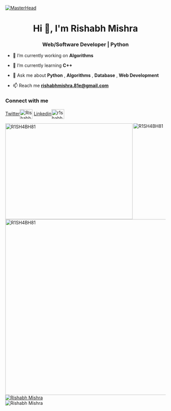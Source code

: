 [![MasterHead](https://developers.giphy.com/branch/master/static/api-512d36c09662682717108a38bbb5c57d.gif)](https://www.linkedin.com/in/r1shabh81/)
<h1 align="center">Hi 👋, I'm Rishabh Mishra</h1>
<h3 align="center">Web/Software Developer | Python </h3>
<!--<img src="https://cdn.dribbble.com/users/330915/screenshots/3587000/10_coding_dribbble.gif" align="right" width="400">-->


- 🔭 I’m currently working on **Algorithms**

- 🌱 I’m currently learning **C++**

- 💬 Ask me about **Python** , **Algorithms** , **Database** , **Web Development**

- 📫 Reach me **<rishabhmishra.81e@gmail.com>**

<h3 align="left">Connect with me</h3>
<p align="left">
<a href="https://twitter.com/Rishabh67896796" target="blank">Twitter<img align="center" src="https://raw.githubusercontent.com/rahuldkjain/github-profile-readme-generator/master/src/images/icons/Social/twitter.svg" alt="Rishabh Mishra" height="30" width="40" /></a>
<a href="https://www.linkedin.com/in/r1shabh81/" target="blank">Linkedin<img align="center" src="https://raw.githubusercontent.com/rahuldkjain/github-profile-readme-generator/master/src/images/icons/Social/linked-in-alt.svg" alt="r1shabh81" height="30" width="40" /></a>

<p><img align="left" src="https://github-readme-stats.vercel.app/api/top-langs?username=R1SH4BH81&show_icons=true&locale=en&layout=compact" alt="R1SH4BH81" height="300" width="400" /></p>

<p>&nbsp;<img align="left" src="https://github-readme-stats.vercel.app/api?username=R1SH4BH81&show_icons=true&locale=en" alt="R1SH4BH81"  /></p>
<p><img align="left"  src="https://github-readme-streak-stats.herokuapp.com/?user=R1SH4BH81&" alt="R1SH4BH81" width="550px" /></p>


<p align="left"> <a href="https://twitter.com/Rishabh67896796" target="blank"><img src="https://img.shields.io/twitter/follow/Rishabh?logo=twitter&style=for-the-badge" alt="Rishabh Mishra" /></a> <br> <img src="https://komarev.com/ghpvc/?username=r1sh4bh81&label=Profile%20views&color=0e75b6&style=flat" alt="Rishabh Mishra" /></p>

